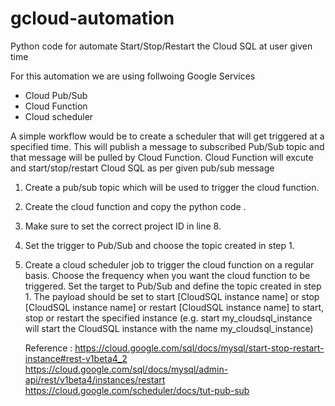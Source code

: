 # gcloud-automation

Python code for automate Start/Stop/Restart the Cloud SQL at user given time

For this automation we are using follwoing Google Services 
   - Cloud Pub/Sub
   - Cloud Function
   - Cloud scheduler

   A simple workflow would be to create a scheduler that will get triggered at a specified time. This will publish a message to subscribed Pub/Sub topic and that message will be pulled by Cloud Function. Cloud Function will excute and start/stop/restart Cloud SQL as per given pub/sub message

1. Create a pub/sub topic which will be used to trigger the cloud function.
2. Create the cloud function and copy the python code .
3. Make sure to set the correct project ID in line 8.
4. Set the trigger to Pub/Sub and choose the topic created in step 1.
5. Create a cloud scheduler job to trigger the cloud function on a regular basis.
   Choose the frequency when you want the cloud function to be triggered.
   Set the target to Pub/Sub and define the topic created in step 1.
   The payload should be set to start [CloudSQL instance name] or stop [CloudSQL instance name] or restart [CloudSQL instance name] to start, stop or restart the specified instance (e.g. start my_cloudsql_instance will start the CloudSQL instance with the name my_cloudsql_instance)


   Reference : https://cloud.google.com/sql/docs/mysql/start-stop-restart-instance#rest-v1beta4_2
               https://cloud.google.com/sql/docs/mysql/admin-api/rest/v1beta4/instances/restart
               https://cloud.google.com/scheduler/docs/tut-pub-sub